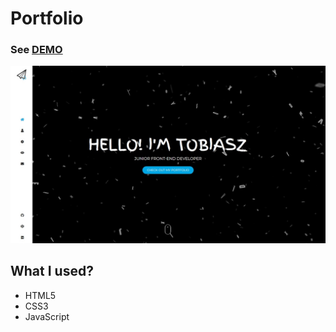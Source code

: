# Portfolio

### See [DEMO](https://tobiaszmaj.github.io/Portfolio/)

![Preview](preview.jpg)

## What I used?
* HTML5
* CSS3
* JavaScript